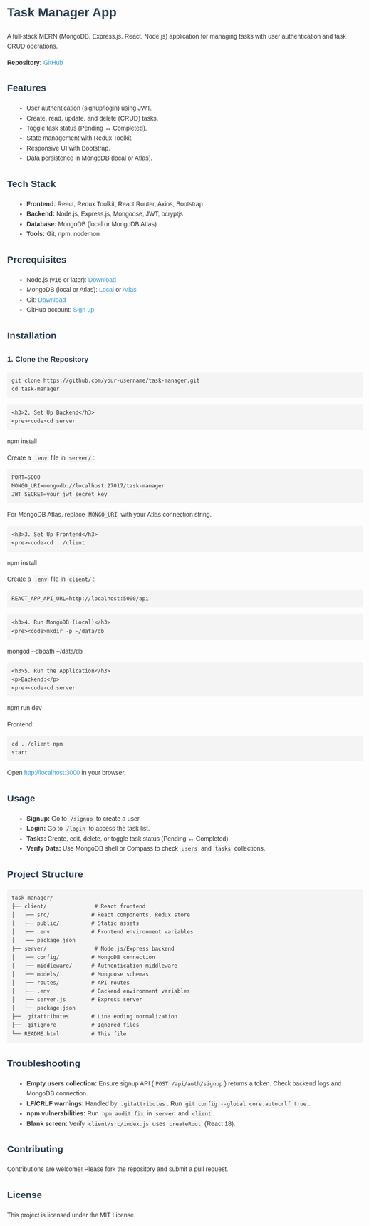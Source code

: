 <!DOCTYPE html>
<html lang="en">
<head>
  <meta charset="UTF-8">
  <meta name="viewport" content="width=device-width, initial-scale=1.0">
  <title>Task Manager App - README</title>
  <style>
    body {
      font-family: Arial, sans-serif;
      line-height: 1.6;
      max-width: 800px;
      margin: 0 auto;
      padding: 20px;
      color: #333;
    }
    h1, h2, h3 {
      color: #2c3e50;
    }
    code {
      background: #f4f4f4;
      padding: 2px 4px;
      border-radius: 4px;
    }
    pre {
      background: #f4f4f4;
      padding: 10px;
      border-radius: 4px;
      overflow-x: auto;
    }
    a {
      color: #3498db;
      text-decoration: none;
    }
    a:hover {
      text-decoration: underline;
    }
    ul {
      list-style-type: disc;
      margin-left: 20px;
    }
    .section {
      margin-bottom: 20px;
    }
  </style>
</head>
<body>
  <div class="section">
    <h1>Task Manager App</h1>
    <p>A full-stack MERN (MongoDB, Express.js, React, Node.js) application for managing tasks with user authentication and task CRUD operations.</p>
    <p><strong>Repository:</strong> <a href="https://github.com/your-username/task-manager">GitHub</a></p>
  </div>

  <div class="section">
    <h2>Features</h2>
    <ul>
      <li>User authentication (signup/login) using JWT.</li>
      <li>Create, read, update, and delete (CRUD) tasks.</li>
      <li>Toggle task status (Pending ↔ Completed).</li>
      <li>State management with Redux Toolkit.</li>
      <li>Responsive UI with Bootstrap.</li>
      <li>Data persistence in MongoDB (local or Atlas).</li>
    </ul>
  </div>

  <div class="section">
    <h2>Tech Stack</h2>
    <ul>
      <li><strong>Frontend:</strong> React, Redux Toolkit, React Router, Axios, Bootstrap</li>
      <li><strong>Backend:</strong> Node.js, Express.js, Mongoose, JWT, bcryptjs</li>
      <li><strong>Database:</strong> MongoDB (local or MongoDB Atlas)</li>
      <li><strong>Tools:</strong> Git, npm, nodemon</li>
    </ul>
  </div>

  <div class="section">
    <h2>Prerequisites</h2>
    <ul>
      <li>Node.js (v16 or later): <a href="https://nodejs.org/">Download</a></li>
      <li>MongoDB (local or Atlas): <a href="https://www.mongodb.com/try/download/community">Local</a> or <a href="https://www.mongodb.com/cloud/atlas">Atlas</a></li>
      <li>Git: <a href="https://git-scm.com/">Download</a></li>
      <li>GitHub account: <a href="https://github.com/">Sign up</a></li>
    </ul>
  </div>

  <div class="section">
    <h2>Installation</h2>
    <h3>1. Clone the Repository</h3>
    <pre><code>git clone https://github.com/your-username/task-manager.git
cd task-manager</code></pre>

    <h3>2. Set Up Backend</h3>
    <pre><code>cd server
npm install</code></pre>
    <p>Create a <code>.env</code> file in <code>server/</code>:</p>
    <pre><code>PORT=5000
MONGO_URI=mongodb://localhost:27017/task-manager
JWT_SECRET=your_jwt_secret_key</code></pre>
    <p>For MongoDB Atlas, replace <code>MONGO_URI</code> with your Atlas connection string.</p>

    <h3>3. Set Up Frontend</h3>
    <pre><code>cd ../client
npm install</code></pre>
    <p>Create a <code>.env</code> file in <code>client/</code>:</p>
    <pre><code>REACT_APP_API_URL=http://localhost:5000/api</code></pre>

    <h3>4. Run MongoDB (Local)</h3>
    <pre><code>mkdir -p ~/data/db
mongod --dbpath ~/data/db</code></pre>

    <h3>5. Run the Application</h3>
    <p>Backend:</p>
    <pre><code>cd server
npm run dev</code></pre>
    <p>Frontend:</p>
    <pre><code>cd ../client
npm start</code></pre>
    <p>Open <a href="http://localhost:3000">http://localhost:3000</a> in your browser.</p>
  </div>

  <div class="section">
    <h2>Usage</h2>
    <ul>
      <li><strong>Signup:</strong> Go to <code>/signup</code> to create a user.</li>
      <li><strong>Login:</strong> Go to <code>/login</code> to access the task list.</li>
      <li><strong>Tasks:</strong> Create, edit, delete, or toggle task status (Pending ↔ Completed).</li>
      <li><strong>Verify Data:</strong> Use MongoDB shell or Compass to check <code>users</code> and <code>tasks</code> collections.</li>
    </ul>
  </div>

  <div class="section">
    <h2>Project Structure</h2>
    <pre><code>task-manager/
├── client/               # React frontend
│   ├── src/             # React components, Redux store
│   ├── public/          # Static assets
│   ├── .env             # Frontend environment variables
│   └── package.json
├── server/               # Node.js/Express backend
│   ├── config/          # MongoDB connection
│   ├── middleware/      # Authentication middleware
│   ├── models/          # Mongoose schemas
│   ├── routes/          # API routes
│   ├── .env             # Backend environment variables
│   ├── server.js        # Express server
│   └── package.json
├── .gitattributes       # Line ending normalization
├── .gitignore           # Ignored files
└── README.html          # This file
</code></pre>
  </div>

  <div class="section">
    <h2>Troubleshooting</h2>
    <ul>
      <li><strong>Empty users collection:</strong> Ensure signup API (<code>POST /api/auth/signup</code>) returns a token. Check backend logs and MongoDB connection.</li>
      <li><strong>LF/CRLF warnings:</strong> Handled by <code>.gitattributes</code>. Run <code>git config --global core.autocrlf true</code>.</li>
      <li><strong>npm vulnerabilities:</strong> Run <code>npm audit fix</code> in <code>server</code> and <code>client</code>.</li>
      <li><strong>Blank screen:</strong> Verify <code>client/src/index.js</code> uses <code>createRoot</code> (React 18).</li>
    </ul>
  </div>

  <div class="section">
    <h2>Contributing</h2>
    <p>Contributions are welcome! Please fork the repository and submit a pull request.</p>
  </div>

  <div class="section">
    <h2>License</h2>
    <p>This project is licensed under the MIT License.</p>
  </div>
</body>
</html>